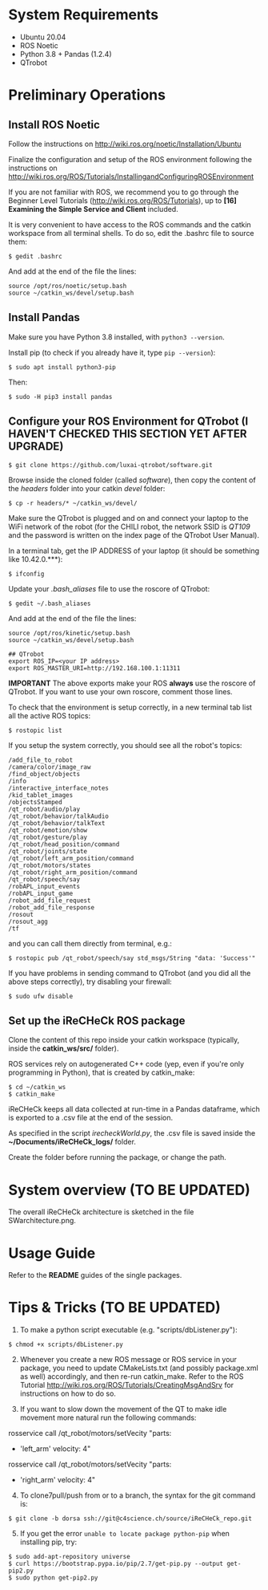 # System Requirements

* Ubuntu 20.04
* ROS Noetic
* Python 3.8 + Pandas (1.2.4)
* QTrobot

# Preliminary Operations

## Install ROS Noetic
Follow the instructions on http://wiki.ros.org/noetic/Installation/Ubuntu

Finalize the configuration and setup of the ROS environment following the instructions on http://wiki.ros.org/ROS/Tutorials/InstallingandConfiguringROSEnvironment

If you are not familiar with ROS, we recommend you to go through the Beginner Level Tutorials (http://wiki.ros.org/ROS/Tutorials), up to **[16] Examining the Simple Service and Client** included.

It is very convenient to have access to the ROS commands and the catkin workspace from all terminal shells.
To do so, edit the .bashrc file to source them:
```
$ gedit .bashrc
```
And add at the end of the file the lines:
```
source /opt/ros/noetic/setup.bash
source ~/catkin_ws/devel/setup.bash
```

## Install Pandas
Make sure you have Python 3.8 installed, with `python3 --version`.

Install pip (to check if you already have it, type `pip --version`):
```
$ sudo apt install python3-pip
```
Then:
```
$ sudo -H pip3 install pandas
```

## Configure your ROS Environment for QTrobot (I HAVEN'T CHECKED THIS SECTION YET AFTER UPGRADE)
```
$ git clone https://github.com/luxai-qtrobot/software.git
```

Browse inside the cloned folder (called *software*), then copy the content of the *headers* folder into your catkin *devel* folder:
```
$ cp -r headers/* ~/catkin_ws/devel/
```

Make sure the QTrobot is plugged and on and connect your laptop to the WiFi network of the robot (for the CHILI robot, the network SSID is *QT109* and the password is written on the index page of the QTrobot User Manual).

In a terminal tab, get the IP ADDRESS of your laptop (it should be something like 10.42.0.***):
```
$ ifconfig
```

Update your *.bash_aliases* file to use the roscore of QTrobot:
```
$ gedit ~/.bash_aliases
```
And add at the end of the file the lines:
```
source /opt/ros/kinetic/setup.bash
source ~/catkin_ws/devel/setup.bash

## QTrobot
export ROS_IP=<your IP address>
export ROS_MASTER_URI=http://192.168.100.1:11311
```

**IMPORTANT** The above exports make your ROS **always** use the roscore of QTrobot. If you want to use your own roscore, comment those lines.

To check that the environment is setup correctly, in a new terminal tab list all the active ROS topics:
```
$ rostopic list
```

If you setup the system correctly, you should see all the robot's topics:
```
/add_file_to_robot
/camera/color/image_raw
/find_object/objects
/info
/interactive_interface_notes
/kid_tablet_images
/objectsStamped
/qt_robot/audio/play
/qt_robot/behavior/talkAudio
/qt_robot/behavior/talkText
/qt_robot/emotion/show
/qt_robot/gesture/play
/qt_robot/head_position/command
/qt_robot/joints/state
/qt_robot/left_arm_position/command
/qt_robot/motors/states
/qt_robot/right_arm_position/command
/qt_robot/speech/say
/robAPL_input_events
/robAPL_input_game
/robot_add_file_request
/robot_add_file_response
/rosout
/rosout_agg
/tf
```
and you can call them directly from terminal, e.g.:
```
$ rostopic pub /qt_robot/speech/say std_msgs/String "data: 'Success'"
```

If you have problems in sending command to QTrobot (and you did all the above steps correctly), try disabling your firewall:
```
$ sudo ufw disable
```

## Set up the iReCHeCk ROS package
Clone the content of this repo inside your catkin workspace (typically, inside the **catkin_ws/src/** folder).

ROS services rely on autogenerated C++ code (yep, even if you're only programming in Python), that is created by catkin_make:
```
$ cd ~/catkin_ws
$ catkin_make
```

iReCHeCk keeps all data collected at run-time in a Pandas dataframe, which is exported to a .csv file at the end of the session.

As specified in the script *irecheckWorld.py*, the .csv file is saved inside the **~/Documents/iReCHeCk_logs/** folder.

Create the folder before running the package, or change the path.

# System overview (TO BE UPDATED)
The overall iReCHeCk architecture is sketched in the file SWarchitecture.png.

# Usage Guide
Refer to the **README** guides of the single packages.

# Tips & Tricks (TO BE UPDATED)

1. To make a python script executable (e.g. "scripts/dbListener.py"): 
```
$ chmod +x scripts/dbListener.py
```

2. Whenever you create a new ROS message or ROS service in your package, you need to update CMakeLists.txt (and possibly package.xml as well) accordingly, and then re-run catkin_make. Refer to the ROS Tutorial http://wiki.ros.org/ROS/Tutorials/CreatingMsgAndSrv for instructions on how to do so.

3. If you want to slow down the movement of the QT to make idle movement more natural run the following commands:

rosservice call /qt_robot/motors/setVecity "parts:
- 'left_arm'
velocity: 4"

rosservice call /qt_robot/motors/setVecity "parts:
- 'right_arm'
velocity: 4"

4. To clone7pull/push from or to a branch, the syntax for the git command is:
```
$ git clone -b dorsa ssh://git@c4science.ch/source/iReCHeCk_repo.git
```

5. If you get the error ``unable to locate package python-pip`` when installing pip, try:
```
$ sudo add-apt-repository universe 
$ curl https://bootstrap.pypa.io/pip/2.7/get-pip.py --output get-pip2.py
$ sudo python get-pip2.py
```
